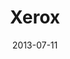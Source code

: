 ---
date: 2013-07-11
title: Xerox
categories: bronze
logo: AIA-small.jpg
www: http://www.aia.org/
---